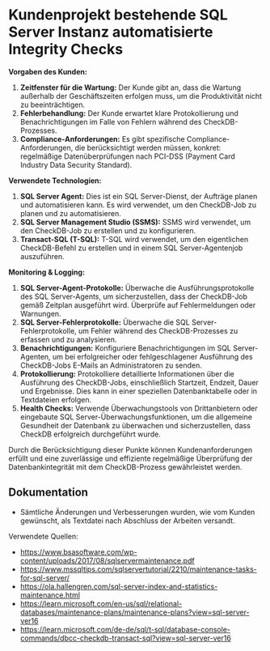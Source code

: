 # Kundenprojekt bestehende SQL Server Instanz automatisierte Integrity Checks


**Vorgaben des Kunden:**
1. **Zeitfenster für die Wartung:** Der Kunde gibt an, dass die Wartung außerhalb der Geschäftszeiten erfolgen muss, um die Produktivität nicht zu beeinträchtigen.
2. **Fehlerbehandlung:** Der Kunde erwartet klare Protokollierung und Benachrichtigungen im Falle von Fehlern während des CheckDB-Prozesses.
3. **Compliance-Anforderungen:** Es gibt spezifische Compliance-Anforderungen, die berücksichtigt werden müssen, konkret: regelmäßige Datenüberprüfungen nach PCI-DSS (Payment Card Industry Data Security Standard).

**Verwendete Technologien:**
1. **SQL Server Agent:** Dies ist ein SQL Server-Dienst, der Aufträge planen und automatisieren kann. Es wird verwendet, um den CheckDB-Job zu planen und zu automatisieren.
2. **SQL Server Management Studio (SSMS):** SSMS wird verwendet, um den CheckDB-Job zu erstellen und zu konfigurieren.
3. **Transact-SQL (T-SQL):** T-SQL wird verwendet, um den eigentlichen CheckDB-Befehl zu erstellen und in einem SQL Server-Agentenjob auszuführen.

**Monitoring & Logging:**
1. **SQL Server-Agent-Protokolle:** Überwache die Ausführungsprotokolle des SQL Server-Agents, um sicherzustellen, dass der CheckDB-Job gemäß Zeitplan ausgeführt wird. Überprüfe auf Fehlermeldungen oder Warnungen.
2. **SQL Server-Fehlerprotokolle:** Überwache die SQL Server-Fehlerprotokolle, um Fehler während des CheckDB-Prozesses zu erfassen und zu analysieren.
3. **Benachrichtigungen:** Konfiguriere Benachrichtigungen im SQL Server-Agenten, um bei erfolgreicher oder fehlgeschlagener Ausführung des CheckDB-Jobs E-Mails an Administratoren zu senden.
4. **Protokollierung:** Protokolliere detaillierte Informationen über die Ausführung des CheckDB-Jobs, einschließlich Startzeit, Endzeit, Dauer und Ergebnisse. Dies kann in einer speziellen Datenbanktabelle oder in Textdateien erfolgen.
5. **Health Checks:** Verwende Überwachungstools von Drittanbietern oder eingebaute SQL Server-Überwachungsfunktionen, um die allgemeine Gesundheit der Datenbank zu überwachen und sicherzustellen, dass CheckDB erfolgreich durchgeführt wurde.

Durch die Berücksichtigung dieser Punkte können Kundenanforderungen erfüllt und eine zuverlässige und effiziente regelmäßige Überprüfung der Datenbankintegrität mit dem CheckDB-Prozess gewährleistet werden.


## Dokumentation
- Sämtliche Änderungen und Verbesserungen wurden, wie vom Kunden gewünscht, als Textdatei nach Abschluss der Arbeiten versandt.















Verwendete Quellen:
- https://www.bsasoftware.com/wp-content/uploads/2017/08/sqlservermaintenance.pdf
- https://www.mssqltips.com/sqlservertutorial/2210/maintenance-tasks-for-sql-server/
- https://ola.hallengren.com/sql-server-index-and-statistics-maintenance.html
- https://learn.microsoft.com/en-us/sql/relational-databases/maintenance-plans/maintenance-plans?view=sql-server-ver16
- https://learn.microsoft.com/de-de/sql/t-sql/database-console-commands/dbcc-checkdb-transact-sql?view=sql-server-ver16
